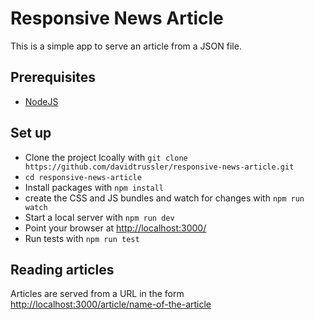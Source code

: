 # Responsive News Article

This is a simple app to serve an article from a JSON file. 

## Prerequisites

- [NodeJS](https://nodejs.org/)

## Set up

- Clone the project lcoally with `git clone https://github.com/davidtrussler/responsive-news-article.git`
- `cd responsive-news-article`
- Install packages with `npm install`
- create the CSS and JS bundles and watch for changes with `npm run watch`
- Start a local server with `npm run dev`
- Point your browser at [http://localhost:3000/](http://localhost:3000/)
- Run tests with `npm run test`

## Reading articles

Articles are served from a URL in the form [http://localhost:3000/article/name-of-the-article](http://localhost:3000/article/name-of-the-article)
